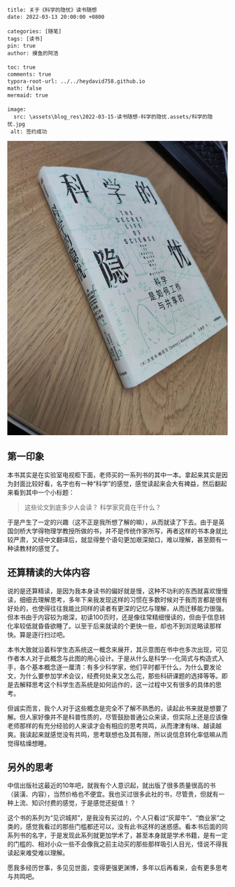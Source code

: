 ```
title: 关于《科学的隐忧》读书随想
date: 2022-03-13 20:00:00 +0800 

categories: [随笔]
tags: [读书]
pin: true
author: 摸鱼的阿浩

toc: true
comments: true
typora-root-url: ../../heydavid758.github.io
math: false
mermaid: true

image:
  src: \assets\blog_res\2022-03-15-读书随想-科学的隐忧.assets/科学的隐忧.jpg
 alt: 签约成功
```

![科学的隐忧](../assets/blog_res/2022-03-15-%E8%AF%BB%E4%B9%A6%E9%9A%8F%E6%83%B3-%E7%A7%91%E5%AD%A6%E7%9A%84%E9%9A%90%E5%BF%A7.assets/%E7%A7%91%E5%AD%A6%E7%9A%84%E9%9A%90%E5%BF%A7-16485476070561.jpg)

## 第一印象

本书其实是在实验室电视柜下面，老师买的一系列书的其中一本。拿起来其实是因为封面比较好看，名字也有一种“科学”的感觉，感觉读起来会大有裨益，然后翻起来看到其中一个小标题：

>  这些论文到底多少人会读？ 科学家究竟在干什么？

于是产生了一定的兴趣（这不正是我所想了解的嘛），从而就读了下去。由于是英国剑桥大学得物理学教授所做的书，并不是传统作家所写，再者这样的书本身就比较严肃，又经中文翻译后，就显得整个语句更加艰深拗口，难以理解，甚至颇有一种读教材的感觉了。



## 还算精读的大体内容

说的是还算精读，是因为我本身读书的偏好就是慢，这种不功利的东西就喜欢慢慢读，细细去理解思考，多年下来我发现这样的习惯在多数时候对于我而言都是很有好处的，也使得往往我能比同样的读者有更深的记忆与理解，从而迁移能力很强。但本书由于内容较为艰深，初读100页时，还是像往常精细慢读的，但由于信息转化率较低就昏昏欲睡了。以至于后来就读的个更快一些，却也不到浏览略读那样快。算是逐行扫过吧。

本书大致就沿着科学生态系统这一概念来展开，其示意图在书中也多次出现，可见作者本人对于此概念与此图的用心设计。于是从什么是科学---化简式与构造式入手，各个基本概念逐一厘清：有多少科学家，他们平时都干什么，为什么要发论文，为什么要参加学术会议，经费何处来又怎么花，那些科研课题的选择等等。即是去解释思考这个科学生态系统是如何运作的，这一过程中又有很多的具体的思考。

但诚实而言，我个人对于这些概念是完全不了解不熟悉的，读起此书来就是想要了解。但人家好像并不是科普性质的，尽管鼓励普通公众来读，但实际上还是应该像老师那样的有充分经验的人来读才会有相应的思考共鸣，从而津津有味、越读越爽。我读起来就感觉没有共鸣，思考联想也及其有限，所以说信息转化率低嘛从而觉得枯燥想睡。

## 另外的思考

中信出版社这最近的10年吧，就我有个人意识起，就出版了很多质量很高的书（装潢、内容），当然价格也不便宜。我也买过很多此社的书，尽管贵，但就有一种上流、知识付费的感觉，于是感觉还挺值！？

这个书的系列为“见识城邦”，是我没有买过的，个人只看过“灰犀牛”、“商业家”之类的，感觉我看过的那些门槛都还可以，没有此书这样的迷惑感。看本书后面的同系列书的名字，于是发现此系列就更加学术了，甚至本身就是学术书籍，是有一定的门槛的、相对小众一些不会像我之前主动买的那些那样吸引人目光，怪说不得我读起来难受难以理解。

愿我多经历世事，多见见世面，变得更强更渊博，多年以后再看来，会有更多思考与共鸣吧。